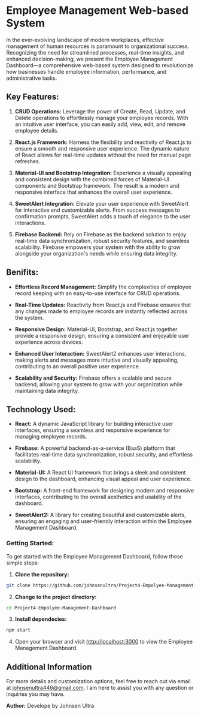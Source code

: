 # Employee Management Web-based System

In the ever-evolving landscape of modern workplaces, effective management of human resources is paramount to organizational success. Recognizing the need for streamlined processes, real-time insights, and enhanced decision-making, we present the Employee Management Dashboard—a comprehensive web-based system designed to revolutionize how businesses handle employee information, performance, and administrative tasks.

## Key Features:

1. **CRUD Operations:** Leverage the power of Create, Read, Update, and Delete operations to effortlessly manage your employee records. With an intuitive user interface, you can easily add, view, edit, and remove employee details.

2. **React.js Framework:** Harness the flexibility and reactivity of React.js to ensure a smooth and responsive user experience. The dynamic nature of React allows for real-time updates without the need for manual page refreshes.

3. **Material-UI and Bootstrap Integration:** Experience a visually appealing and consistent design with the combined forces of Material-UI components and Bootstrap framework. The result is a modern and responsive interface that enhances the overall user experience.

4. **SweetAlert Integration:** Elevate your user experience with SweetAlert for interactive and customizable alerts. From success messages to confirmation prompts, SweetAlert adds a touch of elegance to the user interactions.

5. **Firebase Backend:** Rely on Firebase as the backend solution to enjoy real-time data synchronization, robust security features, and seamless scalability. Firebase empowers your system with the ability to grow alongside your organization's needs while ensuring data integrity.

## Benifits:

+ **Effortless Record Management:** Simplify the complexities of employee record keeping with an easy-to-use interface for CRUD operations.

+ **Real-Time Updates:** Reactivity from React.js and Firebase ensures that any changes made to employee records are instantly reflected across the system.

+ **Responsive Design:** Material-UI, Bootstrap, and React.js together provide a responsive design, ensuring a consistent and enjoyable user experience across devices.

+ **Enhanced User Interaction:** SweetAlert2 enhances user interactions, making alerts and messages more intuitive and visually appealing, contributing to an overall positive user experience.

+ **Scalability and Security:** Firebase offers a scalable and secure backend, allowing your system to grow with your organization while maintaining data integrity.

## Technology Used:

+ **React:** A dynamic JavaScript library for building interactive user interfaces, ensuring a seamless and responsive experience for managing employee records.

+ **Firebase:** A powerful backend-as-a-service (BaaS) platform that facilitates real-time data synchronization, robust security, and effortless scalability.

+ **Material-UI:** A React UI framework that brings a sleek and consistent design to the dashboard, enhancing visual appeal and user experience.

+ **Bootstrap:** A front-end framework for designing modern and responsive interfaces, contributing to the overall aesthetics and usability of the dashboard.

+ **SweetAlert2:** A library for creating beautiful and customizable alerts, ensuring an engaging and user-friendly interaction within the Employee Management Dashboard.

### Getting Started:

To get started with the Employee Management Dashboard, follow these simple steps:

1.  **Clone the repository:**
```bash
git clone https://github.com/johnsenultra/Project4-Empolyee-Management-Dashboard
```
2. **Change to the project directory:**
```bash
cd Project4-Empolyee-Management-Dashboard
```

3. **Install dependecies:**
```bash
npm start
```

4. Open your browser and visit [http://localhost:3000](http://localhost:3000) to view the Employee Management Dashboard.

## Additional Information

For more details and customization options, feel free to reach out via email at [johnsenultra446@gmail.com](mailto:johnsenultra446@gmail.com). I am here to assist you with any question or inquiries you may have.

**Author:** Develope by Johnsen Ultra